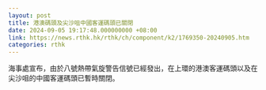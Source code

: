 ```yaml
---
layout: post
title: 港澳碼頭及尖沙咀中國客運碼頭已關閉
date: 2024-09-05 19:17:48.000000000 +08:00
link: https://news.rthk.hk/rthk/ch/component/k2/1769350-20240905.htm
categories: rthk
---
```


海事處宣布，由於八號熱帶氣旋警告信號已經發出，在上環的港澳客運碼頭以及在尖沙咀的中國客運碼頭已暫時關閉。
